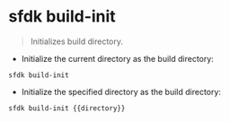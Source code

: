# sfdk build-init

> Initializes build directory.

- Initialize the current directory as the build directory:

`sfdk build-init`

- Initialize the specified directory as the build directory:

`sfdk build-init {{directory}}`
